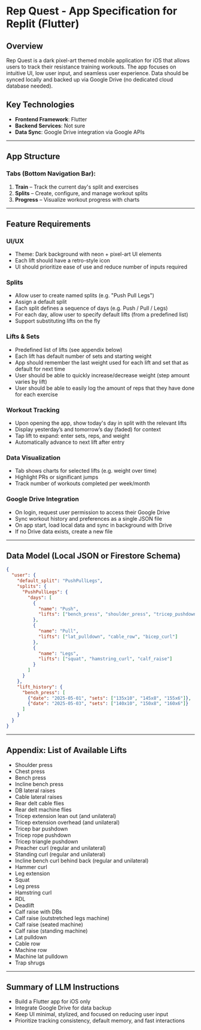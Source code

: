 
# Rep Quest - App Specification for Replit (Flutter)

## Overview
Rep Quest is a dark pixel-art themed mobile application for iOS that allows users to track their resistance training workouts. The app focuses on intuitive UI, low user input, and seamless user experience. Data should be synced locally and backed up via Google Drive (no dedicated cloud database needed).

## Key Technologies
- **Frontend Framework**: Flutter
- **Backend Services**: Not sure
- **Data Sync**: Google Drive integration via Google APIs

---

## App Structure
### Tabs (Bottom Navigation Bar):
1. **Train** – Track the current day's split and exercises
2. **Splits** – Create, configure, and manage workout splits
3. **Progress** – Visualize workout progress with charts

---

## Feature Requirements

### UI/UX
- Theme: Dark background with neon + pixel-art UI elements
- Each lift should have a retro-style icon
- UI should prioritize ease of use and reduce number of inputs required

### Splits
- Allow user to create named splits (e.g. "Push Pull Legs")
- Assign a default split
- Each split defines a sequence of days (e.g. Push / Pull / Legs)
- For each day, allow user to specify default lifts (from a predefined list)
- Support substituting lifts on the fly

### Lifts & Sets
- Predefined list of lifts (see appendix below)
- Each lift has default number of sets and starting weight
- App should remember the last weight used for each lift and set that as default for next time
- User should be able to quickly increase/decrease weight (step amount varies by lift)
- User should be able to easily log the amount of reps that they have done for each exercise

### Workout Tracking
- Upon opening the app, show today's day in split with the relevant lifts
- Display yesterday’s and tomorrow’s day (faded) for context
- Tap lift to expand: enter sets, reps, and weight
- Automatically advance to next lift after entry

### Data Visualization
- Tab shows charts for selected lifts (e.g. weight over time)
- Highlight PRs or significant jumps
- Track number of workouts completed per week/month

### Google Drive Integration
- On login, request user permission to access their Google Drive
- Sync workout history and preferences as a single JSON file
- On app start, load local data and sync in background with Drive
- If no Drive data exists, create a new file

---

## Data Model (Local JSON or Firestore Schema)
```json
{
  "user": {
    "default_split": "PushPullLegs",
    "splits": {
      "PushPullLegs": {
        "days": [
          {
            "name": "Push",
            "lifts": ["bench_press", "shoulder_press", "tricep_pushdown"]
          },
          {
            "name": "Pull",
            "lifts": ["lat_pulldown", "cable_row", "bicep_curl"]
          },
          {
            "name": "Legs",
            "lifts": ["squat", "hamstring_curl", "calf_raise"]
          }
        ]
      }
    },
    "lift_history": {
      "bench_press": [
        {"date": "2025-05-01", "sets": ["135x10", "145x8", "155x6"]},
        {"date": "2025-05-03", "sets": ["140x10", "150x8", "160x6"]}
      ]
    }
  }
}
```

---

## Appendix: List of Available Lifts
- Shoulder press
- Chest press
- Bench press
- Incline bench press
- DB lateral raises
- Cable lateral raises
- Rear delt cable flies
- Rear delt machine flies
- Tricep extension lean out (and unilateral)
- Tricep extension overhead (and unilateral)
- Tricep bar pushdown
- Tricep rope pushdown
- Tricep triangle pushdown
- Preacher curl (regular and unilateral)
- Standing curl (regular and unilateral)
- Incline bench curl behind back (regular and unilateral)
- Hammer curl
- Leg extension
- Squat
- Leg press
- Hamstring curl
- RDL
- Deadlift
- Calf raise with DBs
- Calf raise (outstretched legs machine)
- Calf raise (seated machine)
- Calf raise (standing machine)
- Lat pulldown
- Cable row
- Machine row
- Machine lat pulldown
- Trap shrugs

---

## Summary of LLM Instructions
- Build a Flutter app for iOS only
- Integrate Google Drive for data backup
- Keep UI minimal, stylized, and focused on reducing user input
- Prioritize tracking consistency, default memory, and fast interactions
